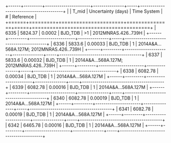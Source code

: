 +------+---------+----------------------+---------------+-----+----------------------------------------+
|      |   T_mid |   Uncertainty (days) | Time System   | #   | Reference                              |
+======+=========+======================+===============+=====+========================================+
| 6335 | 5824.37 |              0.0002  | BJD_TDB       | >1  | 2012MNRAS.426..739H                    |
+------+---------+----------------------+---------------+-----+----------------------------------------+
| 6336 | 5833.6  |              0.00033 | BJD_TDB       | 1   | 2014A&A…568A.127M; 2012MNRAS.426..739H |
+------+---------+----------------------+---------------+-----+----------------------------------------+
| 6337 | 5833.6  |              0.00032 | BJD_TDB       | 1   | 2014A&A…568A.127M; 2012MNRAS.426..739H |
+------+---------+----------------------+---------------+-----+----------------------------------------+
| 6338 | 6082.78 |              0.00034 | BJD_TDB       | 1   | 2014A&A...568A.127M                    |
+------+---------+----------------------+---------------+-----+----------------------------------------+
| 6339 | 6082.78 |              0.00016 | BJD_TDB       | 1   | 2014A&A...568A.127M                    |
+------+---------+----------------------+---------------+-----+----------------------------------------+
| 6340 | 6082.78 |              0.00019 | BJD_TDB       | 1   | 2014A&A...568A.127M                    |
+------+---------+----------------------+---------------+-----+----------------------------------------+
| 6341 | 6082.78 |              0.00019 | BJD_TDB       | 1   | 2014A&A...568A.127M                    |
+------+---------+----------------------+---------------+-----+----------------------------------------+
| 6342 | 6465.78 |              0.00016 | BJD_TDB       | 1   | 2014A&A...568A.127M                    |
+------+---------+----------------------+---------------+-----+----------------------------------------+